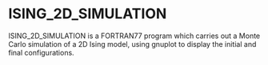 # ISING_2D_SIMULATION
ISING_2D_SIMULATION is a FORTRAN77 program which carries out a Monte Carlo simulation of a 2D Ising model, using gnuplot to display the initial and final configurations.
